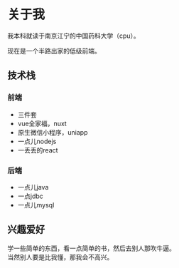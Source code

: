 # 关于我
我本科就读于南京江宁的中国药科大学（cpu）。

现在是一个半路出家的低级前端。

<!-- 光棍状态。✌ -->

## 技术栈
### 前端
- 三件套
- vue全家福，nuxt
- 原生微信小程序，uniapp
- 一点儿nodejs
- 一丢丢的react

### 后端
- 一点儿java
- 一点jdbc
- 一点儿mysql

## 兴趣爱好
学一些简单的东西，看一点简单的书，然后去别人那吹牛逼。  
当然别人要是比我懂，那我会不高兴。
